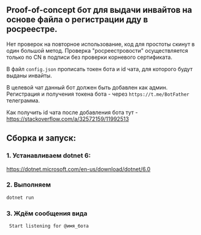 ## Proof-of-concept бот для выдачи инвайтов на основе файла о регистрации дду в росреестре.

Нет проверок на повторное использование, код для простоты скинут в один большой метод.
Проверка "росреестровости" осуществляется только по CN в подписи без проверки корневого сертификата.

В файл `config.json` прописать токен бота и id чата, для которого будут выданы инвайты.

В целевой чат данный бот должен быть добавлен как админ. Регистрация и получения токена бота - через `https://t.me/BotFather` телеграмма.

Как получить id чата после добавления бота тут - https://stackoverflow.com/a/32572159/11992513

## Сборка и запуск:

### 1. Устанавливаем dotnet 6:
https://dotnet.microsoft.com/en-us/download/dotnet/6.0

### 2. Выполняем
```cmd
dotnet run
```

### 3. Ждём сообщения вида
```
 Start listening for @имя_бота
```
